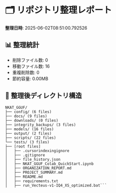 # 🗂️ リポジトリ整理レポート

**整理日時**: 2025-06-02T08:51:00.792526

## 📊 整理統計

- 削除ファイル数: 0
- 移動ファイル数: 16
- 重複削除数: 0
- 節約容量: 0.00MB

## 📁 整理後ディレクトリ構造

```
NKAT_GGUF/
├── config/ (6 files)
├── docs/ (9 files)
├── downloads/ (0 files)
├── integrity_backups/ (3 files)
├── models/ (16 files)
├── output/ (2 files)
├── scripts/ (22 files)
└── tests/ (3 files)
├── [root files]
│   ├── .cursorindexingignore
│   ├── .gitignore
│   ├── file_history.json
│   ├── NKAT_GGUF_Colab_QuickStart.ipynb
│   ├── ORGANIZATION_REPORT.md
│   ├── PROJECT_SUMMARY.md
│   ├── README.md
│   ├── requirements.txt
│   ├── run_Vecteus-v1-IQ4_XS_optimized.bat```
